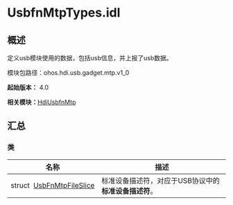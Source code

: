 # UsbfnMtpTypes.idl


## 概述

定义usb模块使用的数据，包括usb信息，并上报了usb数据。

模块包路径：ohos.hdi.usb.gadget.mtp.v1_0

**起始版本：** 4.0

**相关模块：**[HdiUsbfnMtp](_hdi_usbfn_mtp.md)


## 汇总


### 类

| 名称 | 描述 | 
| -------- | -------- |
| struct&nbsp;&nbsp;[UsbFnMtpFileSlice](_usb_fn_mtp_file_slice.md) | 标准设备描述符，对应于USB协议中的**标准设备描述符**。  | 
